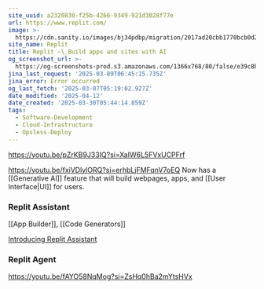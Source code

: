 ```yaml
---
site_uuid: a2320830-f25b-4266-9349-921d3028f77e
url: https://www.replit.com/
image: >-
  https://cdn.sanity.io/images/bj34pdbp/migration/2017ad20cbb1770bcb0d23d6d4be8ff9a5105df1-1200x650.png?auto=format&q=75&w=1200&format=png
site_name: Replit
title: Replit –\_Build apps and sites with AI
og_screenshot_url: >-
  https://og-screenshots-prod.s3.amazonaws.com/1366x768/80/false/e39c8b31528100188ae439afe37b8fe7322fdbb176cb5a125b2c88d9bce8d334.jpeg
jina_last_request: '2025-03-09T06:45:15.735Z'
jina_error: Error occurred
og_last_fetch: '2025-03-07T05:19:02.927Z'
date_modified: '2025-04-12'
date_created: '2025-03-30T05:44:14.859Z'
tags:
  - Software-Development
  - Cloud-Infrastructure
  - Opsless-Deploy
---
```




























https://youtu.be/pZrKB9J33IQ?si=XaIW6L5FVxUCPFrf

https://youtu.be/fxiVDlylORQ?si=erhbLjFMFqnV7oEQ
Now has a [[Generative AI]] feature that will build webpages, apps, and [[User Interface|UI]] for users.


### Replit Assistant
[[App Builder]], [[Code Generators]]

[Introducing Replit Assistant](https://youtu.be/fxiVDlylORQ?si=HRQ85Vq-G_ZtRy5R)

### Replit Agent

https://youtu.be/fAYO58NqMog?si=ZsHq0hBa2mYtsHVx



